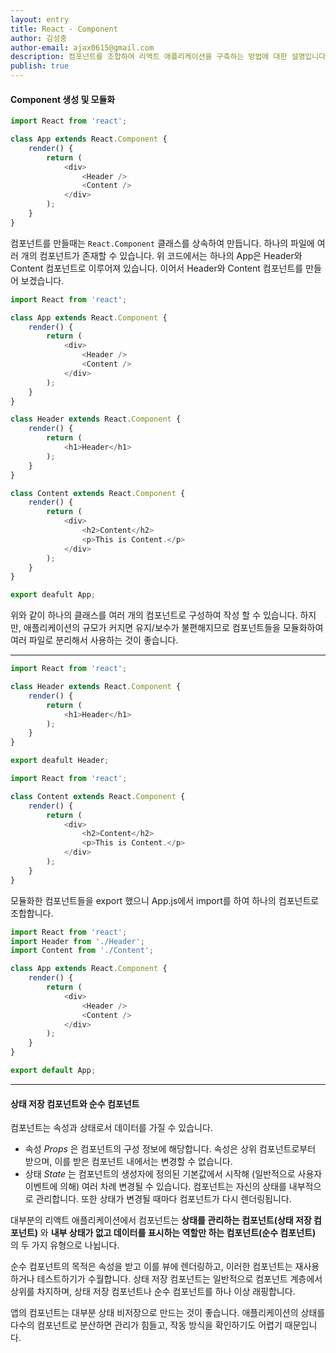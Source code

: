```yaml
---
layout: entry
title: React - Component
author: 김성중
author-email: ajax0615@gmail.com
description: 컴포넌트를 조합하여 리액트 애플리케이션을 구축하는 방법에 대한 설명입니다.
publish: true
---
```


#### Component 생성 및 모듈화

```javascript
import React from 'react';

class App extends React.Component {
    render() {
        return (
            <div>
                <Header />
                <Content />
            </div>
        );
    }
}
```

컴포넌트를 만들때는 `React.Component` 클래스를 상속하여 만듭니다. 하나의 파일에 여러 개의 컴포넌트가 존재할 수 있습니다. 위 코드에서는 하나의 App은 Header와 Content 컴포넌트로 이루어져 있습니다. 이어서 Header와 Content 컴포넌트를 만들어 보겠습니다.

```javascript
import React from 'react';

class App extends React.Component {
    render() {
        return (
            <div>
                <Header />
                <Content />
            </div>
        );
    }
}

class Header extends React.Component {
    render() {
        return (
            <h1>Header</h1>
        );
    }
}

class Content extends React.Component {
    render() {
        return (
            <div>
                <h2>Content</h2>
                <p>This is Content.</p>
            </div>
        );
    }
}

export deafult App;
```

위와 같이 하나의 클래스를 여러 개의 컴포넌트로 구성하여 작성 할 수 있습니다. 하지만, 애플리케이션의 규모가 커지면 유지/보수가 불편해지므로 컴포넌트들을 모듈화하여 여러 파일로 분리해서 사용하는 것이 좋습니다.

---

```javascript
import React from 'react';

class Header extends React.Component {
    render() {
        return (
            <h1>Header</h1>
        );
    }
}

export deafult Header;
```

```javascript
import React from 'react';

class Content extends React.Component {
    render() {
        return (
            <div>
                <h2>Content</h2>
                <p>This is Content.</p>
            </div>
        );
    }
}
```

모듈화한 컴포넌트들을 export 했으니 App.js에서 import를 하여 하나의 컴포넌트로 조합합니다.

```javascript
import React from 'react';
import Header from './Header';
import Content from './Content';

class App extends React.Component {
    render() {
        return (
            <div>
                <Header />
                <Content />
            </div>
        );
    }
}

export default App;
```

---

#### 상태 저장 컴포넌트와 순수 컴포넌트
컴포넌트는 속성과 상태로서 데이터를 가질 수 있습니다.

- 속성 *Props* 은 컴포넌트의 구성 정보에 해당합니다. 속성은 상위 컴포넌트로부터 받으며, 이를 받은 컴포넌트 내에서는 변경할 수 없습니다.
- 상태 *State* 는 컴포넌트의 생성자에 정의된 기본값에서 시작해 (일반적으로 사용자 이벤트에 의해) 여러 차례 변경될 수 있습니다. 컴포넌트는 자신의 상태를 내부적으로 관리합니다. 또한 상태가 변경될 때마다 컴포넌트가 다시 렌더링됩니다.

대부분의 리액트 애플리케이션에서 컴포넌트는 **상태를 관리하는 컴포넌트(상태 저장 컴포넌트)** 와 **내부 상태가 없고 데이터를 표시하는 역할만 하는 컴포넌트(순수 컴포넌트)** 의 두 가지 유형으로 나뉩니다.

순수 컴포넌트의 목적은 속성을 받고 이를 뷰에 렌더링하고, 이러한 컴포넌트는 재사용하거나 테스트하기가 수월합니다. 상태 저장 컴포넌트는 일반적으로 컴포넌트 계층에서 상위를 차지하며, 상태 저장 컴포넌트나 순수 컴포넌트를 하나 이상 래핑합니다.

앱의 컴포넌트는 대부분 상태 비저장으로 만드는 것이 좋습니다. 애플리케이션의 상태를 다수의 컴포넌트로 분산하면 관리가 힘들고, 작동 방식을 확인하기도 어렵기 때문입니다.
